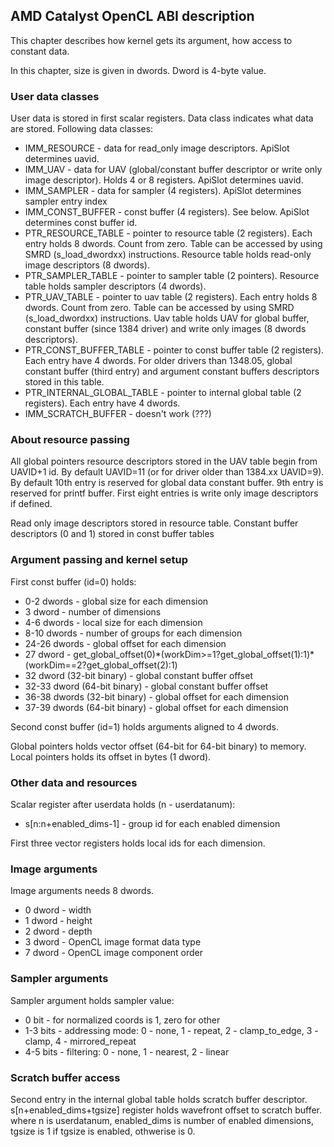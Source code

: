 ## AMD Catalyst OpenCL ABI description

This chapter describes how kernel gets its argument, how access to constant data.

In this chapter, size is given in dwords. Dword is 4-byte value.

### User data classes

User data is stored in first scalar registers. Data class indicates what data are stored.
Following data classes:

* IMM_RESOURCE - data for read_only image descriptors. ApiSlot determines uavid.
* IMM_UAV - data for UAV (global/constant buffer descriptor or
write only image descriptor). Holds 4 or 8 registers. ApiSlot determines uavid.
* IMM_SAMPLER - data for sampler (4 registers). ApiSlot determines sampler entry index
* IMM_CONST_BUFFER - const buffer (4 registers). See below.
ApiSlot determines const buffer id.
* PTR_RESOURCE_TABLE - pointer to resource table (2 registers).
Each entry holds 8 dwords. Count from zero.
Table can be accessed by using SMRD (s_load_dwordxx) instructions.
Resource table holds read-only image descriptors (8 dwords).
* PTR_SAMPLER_TABLE - pointer to sampler table (2 pointers).
Resource table holds sampler descriptors (4 dwords).
* PTR_UAV_TABLE - pointer to uav table (2 registers).
Each entry holds 8 dwords. Count from zero.
Table can be accessed by using SMRD (s_load_dwordxx) instructions.
Uav table holds UAV for global buffer, constant buffer (since 1384 driver)
and write only images (8 dwords descriptors).
* PTR_CONST_BUFFER_TABLE - pointer to const buffer table (2 registers).
Each entry have 4 dwords. For older drivers than 1348.05, global constant buffer
(third entry) and argument constant buffers descriptors stored in this table.
* PTR_INTERNAL_GLOBAL_TABLE - pointer to internal global table (2 registers).
Each entry have 4 dwords.
* IMM_SCRATCH_BUFFER - doesn't work (???)

### About resource passing

All global pointers resource descriptors stored in the UAV table begin from
UAVID+1 id. By default UAVID=11 (or for driver older than 1384.xx UAVID=9).
By default 10th entry is reserved for global data constant buffer.
9th entry is reserved for printf buffer.
First eight entries is write only image descriptors if defined.

Read only image descriptors stored in resource table.
Constant buffer descriptors (0 and 1) stored in const buffer tables

### Argument passing and kernel setup

First const buffer (id=0) holds:

* 0-2 dwords - global size for each dimension
* 3 dword - number of dimensions
* 4-6 dwords - local size for each dimension
* 8-10 dwords - number of groups for each dimension
* 24-26 dwords - global offset for each dimension
* 27 dword - get_global_offset(0)\*(workDim>=1?get_global_offset(1):1)\*
            (workDim==2?get_global_offset(2):1)
* 32 dword (32-bit binary) - global constant buffer offset
* 32-33 dword (64-bit binary) - global constant buffer offset
* 36-38 dwords (32-bit binary) - global offset for each dimension
* 37-39 dwords (64-bit binary) - global offset for each dimension

Second const buffer (id=1) holds arguments aligned to 4 dwords.

Global pointers holds vector offset (64-bit for 64-bit binary) to memory.
Local pointers holds its offset in bytes (1 dword).

### Other data and resources

Scalar register after userdata holds (n - userdatanum):

* s[n:n+enabled_dims-1] - group id for each enabled dimension

First three vector registers holds local ids for each dimension.

### Image arguments

Image arguments needs 8 dwords.

* 0 dword - width
* 1 dword - height
* 2 dword - depth
* 3 dword - OpenCL image format data type
* 7 dword - OpenCL image component order

### Sampler arguments

Sampler argument holds sampler value:

* 0 bit - for normalized coords is 1, zero for other
* 1-3 bits - addressing mode:
    0 - none, 1 - repeat, 2 - clamp_to_edge, 3 - clamp, 4 - mirrored_repeat
* 4-5 bits - filtering: 0 - none, 1 - nearest, 2 - linear

### Scratch buffer access

Second entry in the internal global table holds scratch buffer descriptor.
s[n+enabled_dims+tgsize] register holds wavefront offset to scratch buffer.
where n is userdatanum, enabled_dims is number of enabled dimensions, tgsize is
1 if tgsize is enabled, othwerise is 0.
